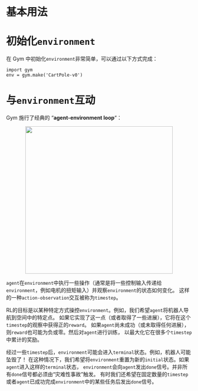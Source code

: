 # 基本用法
# 初始化`environment`
在 Gym 中初始化`environment`非常简单，可以通过以下方式完成：

    import gym
    env = gym.make('CartPole-v0')
# 与`environment`互动
Gym 施行了经典的 “**agent-environment loop**“：
<div style="text-align: center;">
<img src="images/AE_loop.png" alt="" style="width: 400px">
</div>

`agent`在`environment`中执行一些操作（通常是将一些控制输入传递给`environment`，例如电机的扭矩输入）并观察`environment`的状态如何变化。
这样的一种`action-observation`交互被称为`timestep`。

RL的目标是以某种特定方式操控`environment`。例如，我们希望`agent`将机器人导航到空间中的特定点。 
如果它实现了这一点（或者取得了一些进展），它将在这个`timestep`的观察中获得正的`reward`。 
如果`agent`尚未成功（或未取得任何进展），则`reward`也可能为负或零。然后对`agent`进行训练，
以最大化它在很多个`timestep`中累计的奖励。

经过一些`timestep`后，`environment`可能会进入`terminal`状态。例如，机器人可能坠毁了！ 
在这种情况下，我们希望将`environment`重置为新的`initial`状态。如果`agent`进入这样的`terminal`状态，
`environment`会向`agent`发出`done`信号。并非所有`done`信号都必须由“灾难性事故”触发。
有时我们还希望在固定数量的`timestep`或者`agent`已成功完成`environment`中的某些任务后发出`done`信号。